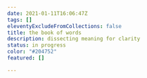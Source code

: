 ```yaml
---
date: 2021-01-11T16:06:47Z
tags: []
eleventyExcludeFromCollections: false
title: the book of words
description: dissecting meaning for clarity
status: in progress
color: "#204752"
featured: []

---
```

